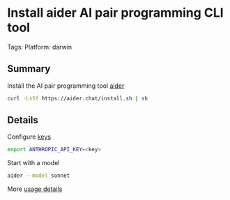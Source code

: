 # Install aider AI pair programming CLI tool

Tags: 
Platform: darwin

## Summary

Install the AI pair programming tool [aider](https://aider.chat)

```bash
curl -LsSf https://aider.chat/install.sh | sh
```

## Details

Configure [keys](https://aider.chat/docs/config/api-keys.html)
```bash
export ANTHROPIC_API_KEY=<key>
```

Start with a model
```bash
aider --model sonnet
```

More [usage details](https://aider.chat/docs/usage.html)
